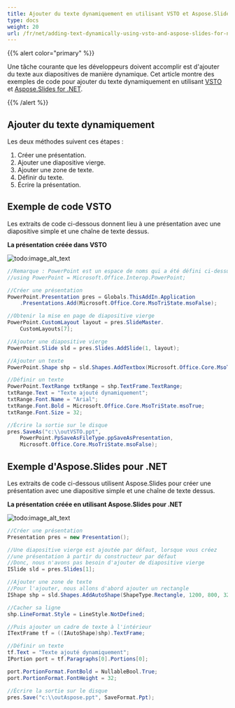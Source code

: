 ```yaml
---
title: Ajouter du texte dynamiquement en utilisant VSTO et Aspose.Slides pour .NET
type: docs
weight: 20
url: /fr/net/adding-text-dynamically-using-vsto-and-aspose-slides-for-net/
---
```


{{% alert color="primary" %}} 

Une tâche courante que les développeurs doivent accomplir est d'ajouter du texte aux diapositives de manière dynamique. Cet article montre des exemples de code pour ajouter du texte dynamiquement en utilisant [VSTO](/slides/fr/net/adding-text-dynamically-using-vsto-and-aspose-slides-for-net/) et [Aspose.Slides for .NET](/slides/fr/net/adding-text-dynamically-using-vsto-and-aspose-slides-for-net/).

{{% /alert %}} 
## **Ajouter du texte dynamiquement**
Les deux méthodes suivent ces étapes :

1. Créer une présentation.
1. Ajouter une diapositive vierge.
1. Ajouter une zone de texte.
1. Définir du texte.
1. Écrire la présentation.
## **Exemple de code VSTO**
Les extraits de code ci-dessous donnent lieu à une présentation avec une diapositive simple et une chaîne de texte dessus.

**La présentation créée dans VSTO** 

![todo:image_alt_text](adding-text-dynamically-using-vsto-and-aspose-slides-for-net_1.png)

```c#
//Remarque : PowerPoint est un espace de noms qui a été défini ci-dessus comme ceci
//using PowerPoint = Microsoft.Office.Interop.PowerPoint;

//Créer une présentation
PowerPoint.Presentation pres = Globals.ThisAddIn.Application
	.Presentations.Add(Microsoft.Office.Core.MsoTriState.msoFalse);

//Obtenir la mise en page de diapositive vierge
PowerPoint.CustomLayout layout = pres.SlideMaster.
	CustomLayouts[7];

//Ajouter une diapositive vierge
PowerPoint.Slide sld = pres.Slides.AddSlide(1, layout);

//Ajouter un texte
PowerPoint.Shape shp = sld.Shapes.AddTextbox(Microsoft.Office.Core.MsoTextOrientation.msoTextOrientationHorizontal, 150, 100, 400, 100);

//Définir un texte
PowerPoint.TextRange txtRange = shp.TextFrame.TextRange;
txtRange.Text = "Texte ajouté dynamiquement";
txtRange.Font.Name = "Arial";
txtRange.Font.Bold = Microsoft.Office.Core.MsoTriState.msoTrue;
txtRange.Font.Size = 32;

//Écrire la sortie sur le disque
pres.SaveAs("c:\\outVSTO.ppt",
	PowerPoint.PpSaveAsFileType.ppSaveAsPresentation,
	Microsoft.Office.Core.MsoTriState.msoFalse);
```

## **Exemple d'Aspose.Slides pour .NET**
Les extraits de code ci-dessous utilisent Aspose.Slides pour créer une présentation avec une diapositive simple et une chaîne de texte dessus.

**La présentation créée en utilisant Aspose.Slides pour .NET** 

![todo:image_alt_text](adding-text-dynamically-using-vsto-and-aspose-slides-for-net_2.png)

```c#
//Créer une présentation
Presentation pres = new Presentation();

//Une diapositive vierge est ajoutée par défaut, lorsque vous créez
//une présentation à partir du constructeur par défaut
//Donc, nous n'avons pas besoin d'ajouter de diapositive vierge
ISlide sld = pres.Slides[1];

//Ajouter une zone de texte
//Pour l'ajouter, nous allons d'abord ajouter un rectangle
IShape shp = sld.Shapes.AddAutoShape(ShapeType.Rectangle, 1200, 800, 3200, 370);

//Cacher sa ligne
shp.LineFormat.Style = LineStyle.NotDefined;

//Puis ajouter un cadre de texte à l'intérieur
ITextFrame tf = ((IAutoShape)shp).TextFrame;

//Définir un texte
tf.Text = "Texte ajouté dynamiquement";
IPortion port = tf.Paragraphs[0].Portions[0];

port.PortionFormat.FontBold = NullableBool.True;
port.PortionFormat.FontHeight = 32;

//Écrire la sortie sur le disque
pres.Save("c:\\outAspose.ppt", SaveFormat.Ppt);
```